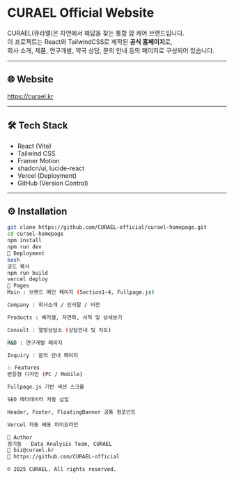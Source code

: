 # CURAEL Official Website

CURAEL(큐라엘)은 자연에서 해답을 찾는 통합 암 케어 브랜드입니다.  
이 프로젝트는 React와 TailwindCSS로 제작된 **공식 홈페이지**로,  
회사 소개, 제품, 연구개발, 약국 상담, 문의 안내 등의 페이지로 구성되어 있습니다.

---

## 🌐 Website
https://curael.kr

---

## 🛠️ Tech Stack
- React (Vite)
- Tailwind CSS
- Framer Motion
- shadcn/ui, lucide-react
- Vercel (Deployment)
- GitHub (Version Control)

---

## ⚙️ Installation

```bash
git clone https://github.com/CURAEL-official/curael-homepage.git
cd curael-homepage
npm install
npm run dev
🚀 Deployment
bash
코드 복사
npm run build
vercel deploy
📄 Pages
Main : 브랜드 메인 페이지 (Section1~4, Fullpage.js)

Company : 회사소개 / 인사말 / 비전

Products : 베지셀, 자연하, 서적 및 상세보기

Consult : 열방상담소 (상담안내 및 지도)

R&D : 연구개발 페이지

Inquiry : 문의 안내 페이지

✨ Features
반응형 디자인 (PC / Mobile)

Fullpage.js 기반 섹션 스크롤

SEO 메타데이터 자동 삽입

Header, Footer, FloatingBanner 공통 컴포넌트

Vercel 자동 배포 파이프라인

👤 Author
정기동 · Data Analysis Team, CURAEL
📧 biz@curael.kr
🔗 https://github.com/CURAEL-official

© 2025 CURAEL. All rights reserved.
